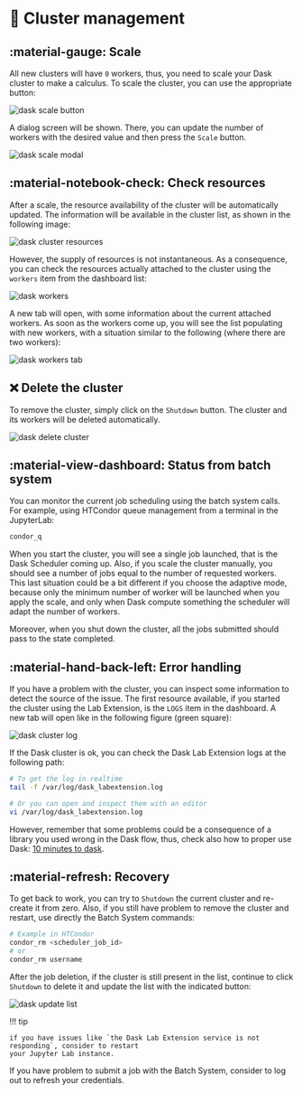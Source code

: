 # :handshake: Cluster management
## :material-gauge: Scale

All new clusters will have `0` workers, thus, you need to scale your Dask cluster
to make a calculus. To scale the cluster, you can use the appropriate button:

![dask scale button](imgs/dask_scale_button.png)

A dialog screen will be shown. There, you can update the number of workers with
the desired value and then press the `Scale` button.

![dask scale modal](imgs/dask_scale_modal.png)

## :material-notebook-check: Check resources

After a scale, the resource availability of the cluster will be automatically updated.
The information will be available in the cluster list, as shown in the following image:

![dask cluster resources](imgs/dask_management_resources.png)

However, the supply of resources is not instantaneous. As a consequence, you can
check the resources actually attached to the cluster using the `workers` item from
the dashboard list:

![dask workers](imgs/dask_management_workers.png)

A new tab will open, with some information about the current attached workers.
As soon as the workers come up, you will see the list populating with new workers,
with a situation similar to the following (where there are two workers):

![dask workers tab](imgs/dask_management_workers_tab.png)

## :x: Delete the cluster

To remove the cluster, simply click on the `Shutdown` button. The cluster and its
workers will be deleted automatically.

![dask delete cluster](imgs/dask_delete_cluster.png)

## :material-view-dashboard: Status from batch system

You can monitor the current job scheduling using the batch system calls. For example,
using HTCondor queue management from a terminal in the JupyterLab:

```bash
condor_q
```

When you start the cluster, you will see a single job launched, that is the Dask
Scheduler coming up. Also, if you scale the cluster manually, you should see a number
of jobs equal to the number of requested workers. This last situation could be
a bit different if you choose the adaptive mode, because only the minimum number of
worker will be launched when you apply the scale, and only when Dask compute something
the scheduler will adapt the number of workers.

Moreover, when you shut down the cluster, all the jobs submitted should pass to the state
completed.

## :material-hand-back-left: Error handling

If you have a problem with the cluster, you can inspect some information to detect
the source of the issue. The first resource available, if you started the cluster
using the Lab Extension, is the `LOGS` item in the dashboard. A new tab will open
like in the following figure (green square):

![dask cluster log](imgs/dask_cluster_log.png)

If the Dask cluster is ok, you can check the Dask Lab Extension logs at the following path:

```bash
# To get the log in realtime
tail -f /var/log/dask_labextension.log 

# Or you can open and inspect them with an editor
vi /var/log/dask_labextension.log
```

However, remember that some problems could be a consequence of a library you used
wrong in the Dask flow, thus, check also how to proper use Dask: [10 minutes to dask](https://docs.dask.org/en/latest/10-minutes-to-dask.html#).

## :material-refresh: Recovery

To get back to work, you can try to `Shutdown` the current cluster and re-create it from zero.
Also, if you still have problem to remove the cluster and restart, use directly the Batch System commands:

```bash
# Example in HTCondor
condor_rm <scheduler_job_id>
# or
condor_rm username
```

After the job deletion, if the cluster is still present in the list, continue to click `Shutdown` to delete
it and update the list with the indicated button:

![dask update list](imgs/dask_update_llist.png)

!!! tip

    if you have issues like `the Dask Lab Extension service is not responding`, consider to restart
    your Jupyter Lab instance.

If you have problem to submit a job with the Batch System, consider to log out to refresh your credentials.
